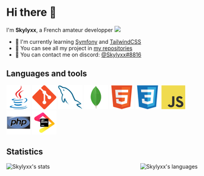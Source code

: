 # Hi there 👋

I'm **Skylyxx**, a French amateur developper <a href="https://discord.com/users/435756597168308225"><img src="http://img.shields.io/badge/Discord-%40Skylyxx%238816-7289DA"></a>

- 🌱 I'm currently learning [Symfony](https://symfony.com/) and [TailwindCSS](https://tailwindcss.com/)
- 🔨 You can see all my project in [my repositories](https://github.com/Skylyxx?tab=repositories)
- 💬 You can contact me on discord: [@Skylyxx#8816](https://discord.com/users/43575659716830822)

## Languages and tools
<p>
<img src="https://raw.githubusercontent.com/devicons/devicon/master/icons/java/java-original.svg" style="display: inline;" title="Java" alt="Java" width="64" height="64"/>
<img src="https://raw.githubusercontent.com/devicons/devicon/master/icons/git/git-original.svg" style="display: inline;" title="Git" alt="Git" width="64" height="64"/>
<img src="https://raw.githubusercontent.com/devicons/devicon/master/icons/mysql/mysql-original.svg" style="display: inline;" title="MySQL" alt="MySQL" width="64" height="64"/>
<img src="https://raw.githubusercontent.com/devicons/devicon/master/icons/mongodb/mongodb-original.svg" style="display: inline;" title="MongoDB" alt="MongoDB" width="64" height="64"/>
<img src="https://raw.githubusercontent.com/devicons/devicon/master/icons/html5/html5-original.svg" style="display: inline;" title="HTML" alt="HTML" width="64" height="64"/>
<img src="https://raw.githubusercontent.com/devicons/devicon/master/icons/css3/css3-original.svg" style="display: inline;" title="CSS" alt="CSS" width="64" height="64"/>
<img src="https://raw.githubusercontent.com/devicons/devicon/master/icons/javascript/javascript-original.svg" style="display: inline;" title="JavaScript" alt="JavaScript" width="64" height="64"/>
<img src="https://raw.githubusercontent.com/devicons/devicon/master/icons/php/php-original.svg" style="display: inline;" title="PHP" alt="PHP" width="64" height="64"/>
<img src="https://raw.githubusercontent.com/devicons/devicon/master/icons/jetbrains/jetbrains-original.svg" style="display: inline;" title="Jetbrains' IDE" alt="Jetbrains' IDE" width="64" height="64"/>
</p>

## Statistics

<p>
<img src="https://github-readme-stats.vercel.app/api?username=Skylyxx&count_private=true&hide=contribs,show_icons=true&theme=darcula&hide_border=true" title="Skylyxx's stats" alt="Skylyxx's stats" align="left">
<img src="https://github-readme-stats.vercel.app/api/top-langs?username=Skylyxx&theme=darcula&hide_border=true&layout=compact" title="Skylyxx's languages" alt="Skylyxx's languages" align="right">
</p>
